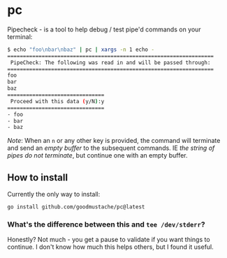 # pc
Pipecheck - is a tool to help debug / test pipe'd commands on your terminal:

```bash
$ echo "foo\nbar\nbaz" | pc | xargs -n 1 echo -
==================================================================
 PipeCheck: The following was read in and will be passed through:
==================================================================
foo
bar
baz
===============================
 Proceed with this data (y/N):y
===============================
- foo
- bar
- baz
```

*Note*:
When an `n` or any other key is provided, the command will terminate and send an _empty buffer_ to the subsequent commands.
IE *the string of pipes do not terminate*, but continue one with an empty buffer.

## How to install

Currently the only way to install:

```
go install github.com/goodmustache/pc@latest
```

### What's the difference between this and `tee /dev/stderr`?

Honestly?
Not much - you get a pause to validate if you want things to continue.
I don't know how much this helps others, but I found it useful.

